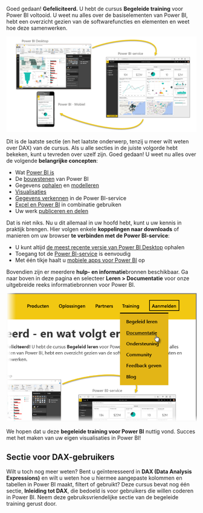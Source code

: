 Goed gedaan! **Gefeliciteerd.** U hebt de cursus **Begeleide training** voor Power BI voltooid. U weet nu alles over de basiselementen van Power BI, hebt een overzicht gezien van de softwarefuncties en elementen en weet hoe deze samenwerken.

![](media/6-5-guided-learning-completion/c0a0_2.png)

Dit is de laatste sectie (en het laatste onderwerp, tenzij u meer wilt weten over DAX) van de cursus. Als u alle secties in de juiste volgorde hebt bekeken, kunt u tevreden over uzelf zijn. Goed gedaan! U weet nu alles over de volgende **belangrijke concepten**:

* Wat [Power BI is](../gettingstarted.yml?tutorial-step=1)
* De [bouwstenen](../gettingstarted.yml?tutorial-step=3) van Power BI
* Gegevens [ophalen](../gettingdata.yml?tutorial-step=3) en [modelleren](../modeling.yml?tutorial-step=1)
* [Visualisaties](../visualizations.yml?tutorial-step=1)
* [Gegevens verkennen](../exploringdata.yml?tutorial-step=1) in de Power BI-service
* [Excel en Power BI](../powerbiandexcel.yml?tutorial-step=1) in combinatie gebruiken
* Uw werk [publiceren en delen](../publishingandsharing.yml?tutorial-step=1)

Dat is niet niks. Nu u dit allemaal in uw hoofd hebt, kunt u uw kennis in praktijk brengen. Hier volgen enkele **koppelingen naar downloads** of manieren om uw browser **te verbinden met de Power BI-service**:

* U kunt altijd [de meest recente versie van Power BI Desktop](https://powerbi.microsoft.com/desktop) ophalen
* Toegang tot de [Power BI-service](https://powerbi.microsoft.com/) is eenvoudig
* Met één tikje haalt u [mobiele apps voor Power BI](https://powerbi.microsoft.com/mobile/) op

Bovendien zijn er meerdere **hulp- en informatie**bronnen beschikbaar. Ga naar boven in deze pagina en selecteer **Leren > Documentatie** voor onze uitgebreide reeks informatiebronnen voor Power BI.

![](media/6-5-guided-learning-completion/6-5_1.png)

We hopen dat u deze **begeleide training voor Power BI** nuttig vond. Succes met het maken van uw eigen visualisaties in Power BI!

## <a name="one-more-section-for-dax-users"></a>Sectie voor DAX-gebruikers
Wilt u toch nog meer weten? Bent u geïnteresseerd in **DAX (Data Analysis Expressions)** en wilt u weten hoe u hiermee aangepaste kolommen en tabellen in Power BI maakt, filtert of gebruikt? Deze cursus bevat nog één sectie, **Inleiding tot DAX**, die bedoeld is voor gebruikers die willen coderen in Power BI. Neem deze gebruiksvriendelijke sectie van de begeleide training gerust door.

